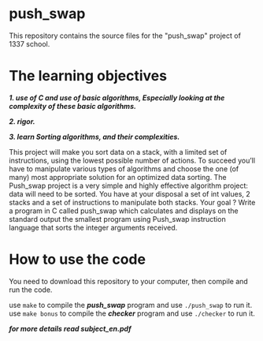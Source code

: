 #                                 push_swap
This repository contains the source files for the "push_swap" project of 1337 school.

#                           The learning objectives

***1. use of C and use of basic algorithms, Especially looking at the complexity of these basic algorithms.***

***2. rigor.***

***3. learn Sorting algorithms, and their complexities.***


This project will make you sort data on a stack, with a limited set of instructions, using the lowest possible number of actions.
To succeed you’ll have to manipulate various types of algorithms and choose the one (of many) most appropriate solution for an optimized data sorting.
The Push_swap project is a very simple and highly effective algorithm project: data will need to be sorted. You have at your disposal a set of int values,
2 stacks and a set of instructions to manipulate both stacks.
Your goal ? Write a program in C called push_swap which calculates and displays on the standard output the smallest program using
Push_swap instruction language that sorts the integer arguments received.

#                          How to use the code
You need to download this repository to your computer, then compile and run the code.

use `make` to compile the ***push_swap*** program and use `./push_swap` to run it.
use `make bonus` to compile the ***checker*** program and use `./checker` to run it.

***for more details read subject_en.pdf***
